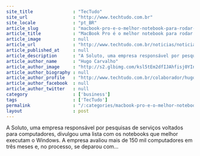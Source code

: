 ```yaml
---
site_title               : "TecTudo"
site_url                 : "http://www.techtudo.com.br"
site_locale              : "pt_BR"
article_slug             : "macbook-pro-e-o-melhor-notebook-para-rodar-windows-revela-pesquisa"
article_title            : "MacBook Pro é o melhor notebook para rodar Windows, revela pesquisa"
article_image            : null
article_url              : "http://www.techtudo.com.br/noticias/noticia/2013/04/macbook-pro-e-o-melhor-notebook-para-rodar-windows-revela-pesquisa.html"
article_published_at     : null
article_description      : "A Soluto, uma empresa responsável por pesquisas de serviços voltados para computadores, divulgou uma lista com os notebooks que melhor executam o Windows. A empresa avaliou mais de 150 mil computadores em três meses e, no processo, se deparou com..."
article_author_name      : "Hugo Carvalho"
article_author_image     : "http://s2.glbimg.com/ksl5tEm2dfIJAhfisj0YInXZ6G0=/30x30/s2.glbimg.com/FegV-KO6XSUs6EK2vuN5Na7ZA2w=/140x140/s.glbimg.com/po/tt2/f/original/2013/11/12/hugo_carvalho_colab.png"
article_author_biography : null
article_author_profile   : "http://www.techtudo.com.br/colaborador/hugo-carvalho.html"
article_author_facebook  : null
article_author_twitter   : null
category                 : ['business']
tags                     : ['TecTudo']
permalink                : "/:categories/macbook-pro-e-o-melhor-notebook-para-rodar-windows-revela-pesquisa/"
layout                   : post
---
```


A Soluto, uma empresa responsável por pesquisas de serviços voltados para computadores, divulgou uma lista com os notebooks que melhor executam o Windows. A empresa avaliou mais de 150 mil computadores em três meses e, no processo, se deparou com...
